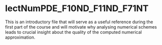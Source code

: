 # lectNumPDE_F10ND_F11ND_F71NT

This is an introductory file that will serve as a useful reference during the first part of the course 
and will motivate why analysing numerical schemes leads to crucial insight about the quality of the 
computed numerical approximation.
